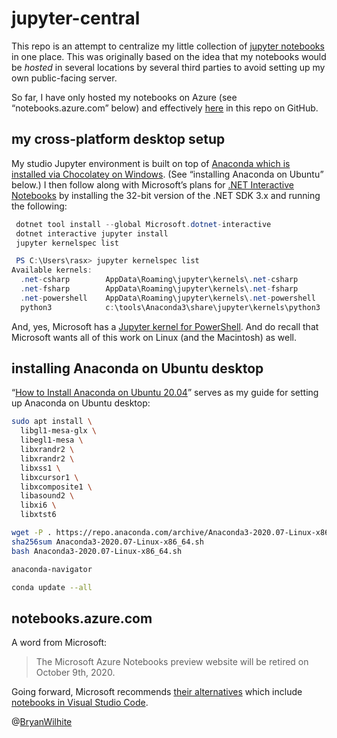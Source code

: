 # jupyter-central

This repo is an attempt to centralize my little collection of [jupyter notebooks](https://github.com/jupyter/notebook) in one place. This was originally based on the idea that my notebooks would be _hosted_ in several locations by several third parties to avoid setting up my own public-facing server.

So far, I have only hosted my notebooks on Azure (see “notebooks.azure.com” below) and effectively [here](https://github.com/BryanWilhite/jupyter-central#README) in this repo on GitHub.

## my cross-platform desktop setup

My studio Jupyter environment is built on top of [Anaconda which is installed via Chocolatey on Windows](https://chocolatey.org/packages/anaconda3). (See “installing Anaconda on Ubuntu” below.) I then follow along with Microsoft’s plans for [.NET Interactive Notebooks](https://github.com/dotnet/interactive) by installing the 32-bit version of the .NET SDK 3.x and running the following:

```powershell
 dotnet tool install --global Microsoft.dotnet-interactive
 dotnet interactive jupyter install
 jupyter kernelspec list

 PS C:\Users\rasx> jupyter kernelspec list
Available kernels:
  .net-csharp        AppData\Roaming\jupyter\kernels\.net-csharp
  .net-fsharp        AppData\Roaming\jupyter\kernels\.net-fsharp
  .net-powershell    AppData\Roaming\jupyter\kernels\.net-powershell
  python3            c:\tools\Anaconda3\share\jupyter\kernels\python3
```

And, yes, Microsoft has a [Jupyter kernel for PowerShell](https://devblogs.microsoft.com/powershell/public-preview-of-powershell-support-in-jupyter-notebooks/). And do recall that Microsoft wants all of this work on Linux (and the Macintosh) as well.

## installing Anaconda on Ubuntu desktop

“[How to Install Anaconda on Ubuntu 20.04](https://linuxize.com/post/how-to-install-anaconda-on-ubuntu-20-04/)” serves as my guide for setting up Anaconda on Ubuntu desktop:

```bash
sudo apt install \
  libgl1-mesa-glx \
  libegl1-mesa \
  libxrandr2 \
  libxrandr2 \
  libxss1 \
  libxcursor1 \
  libxcomposite1 \
  libasound2 \
  libxi6 \
  libxtst6

wget -P . https://repo.anaconda.com/archive/Anaconda3-2020.07-Linux-x86_64.sh
sha256sum Anaconda3-2020.07-Linux-x86_64.sh
bash Anaconda3-2020.07-Linux-x86_64.sh

anaconda-navigator

conda update --all
```

## notebooks.azure.com

A word from Microsoft:

>The Microsoft Azure Notebooks preview website will be retired on October 9th, 2020.

Going forward, Microsoft recommends [their alternatives](https://notebooks.azure.com/Content/alternatives.html) which include [notebooks in Visual Studio Code](https://docs.microsoft.com/en-us/azure/notebooks/quickstart-export-jupyter-notebook-project#use-notebooks-in-visual-studio-code).

@[BryanWilhite](https://twitter.com/bryanwilhite)
